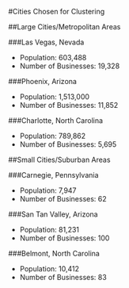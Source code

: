#Cities Chosen for Clustering

##Large Cities/Metropolitan Areas

###Las Vegas, Nevada
* Population: 603,488
* Number of Businesses: 19,328

###Phoenix, Arizona
* Population: 1,513,000
* Number of Businesses: 11,852 

###Charlotte, North Carolina
* Population: 789,862
* Number of Businesses: 5,695

##Small Cities/Suburban Areas

###Carnegie, Pennsylvania
* Population: 7,947
* Number of Businesses: 62

###San Tan Valley, Arizona
* Population: 81,231
* Number of Businesses: 100

###Belmont, North Carolina
* Population: 10,412
* Number of Businesses: 83